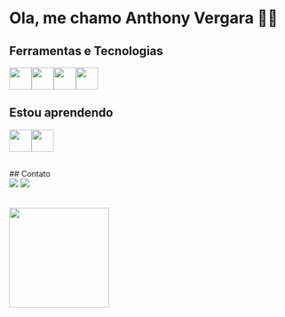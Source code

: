 # Ola, me chamo Anthony Vergara 👋👋

## Ferramentas e Tecnologias

<img loading="lazy" src="https://cdn.jsdelivr.net/gh/devicons/devicon@latest/icons/java/java-original.svg" width="40" height="40"/><img loading="lazy" src="https://cdn.jsdelivr.net/gh/devicons/devicon@latest/icons/spring/spring-original.svg" width="40" height="40"/><img loading="lazy" src="https://cdn.jsdelivr.net/gh/devicons/devicon@latest/icons/postgresql/postgresql-original.svg" width="40" height="40"/><img loading="lazy" src="https://cdn.jsdelivr.net/gh/devicons/devicon@latest/icons/git/git-original.svg" width="40" height="40"/>
<br /> 
## Estou aprendendo
<img loading="lazy" src="https://cdn.jsdelivr.net/gh/devicons/devicon@latest/icons/angular/angular-original.svg" width="40" height="40"/><img loading="lazy" src="https://cdn.jsdelivr.net/gh/devicons/devicon@latest/icons/amazonwebservices/amazonwebservices-original-wordmark.svg" width="40" height="40"/>
          

<br /> 
## Contato
<div>
  <a href="https://instagram.com/_anthonyvergara" target="_blank"><img loading="lazy" src="https://img.shields.io/badge/-Instagram-%23E4405F?style=for-the-badge&logo=instagram&logoColor=white" target="_blank"></a>
<a href="https://www.linkedin.com/in/anthony-vergara-819318321/" target="_blank"><img loading="lazy" src="https://img.shields.io/badge/-LinkedIn-%230077B5?style=for-the-badge&logo=linkedin&logoColor=white" target="_blank"></a>   
</div>
<br /> 
<br /> 
<div>
<a href="https://github.com/anthonyvergara">
<img loading="lazy" height="180em" src="https://github-readme-stats.vercel.app/api/top-langs/?username=anthonyvergara&layout=compact&langs_count=7&theme=dracula"/>
</div>


<!--
**anthonyvergara/anthonyvergara** is a ✨ _special_ ✨ repository because its `README.md` (this file) appears on your GitHub profile.

Here are some ideas to get you started:

- 🔭 I’m currently working on ...
- 🌱 I’m currently learning ...
- 👯 I’m looking to collaborate on ...
- 🤔 I’m looking for help with ...
- 💬 Ask me about ...
- 📫 How to reach me: ...
- 😄 Pronouns: ...
- ⚡ Fun fact: ...
-->
